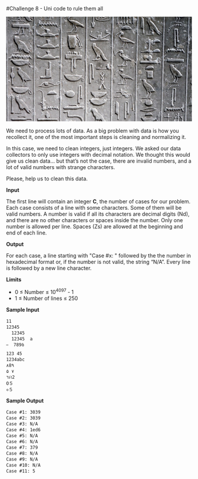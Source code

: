 #Challenge 8 - Uni code to rule them all

![hieroglyph](https://raw.githubusercontent.com/kutyel/TuentiChallenge7/master/Challenge%2008/hieroglyph.jpg)

We need to process lots of data. As a big problem with data is how you recollect it, one of the most important steps is cleaning and normalizing it.

In this case, we need to clean integers, just integers. We asked our data collectors to only use integers with decimal notation. We thought this would give us clean data… but that’s not the case, there are invalid numbers, and a lot of valid numbers with strange characters.

Please, help us to clean this data.

**Input**

The first line will contain an integer **C**, the number of cases for our problem.
Each case consists of a line with some characters. Some of them will be valid numbers. A number is valid if all its characters are decimal digits (Nd), and there are no other characters or spaces inside the number. Only one number is allowed per line. Spaces (Zs) are allowed at the beginning and end of each line.

**Output**

For each case, a line starting with "Case #x: " followed by the the number in hexadecimal format or, if the number is not valid, the string “N/A”. Every line is followed by a new line character.

**Limits**

- 0 ≤ Number ≤ 10<sup>4097</sup> - 1
- 1 ≤ Number of lines ≤ 250

**Sample Input**
```
11
12345
  12345
  12345  a
   789꧔
123 45
1234abc
٨8٩
۵ ۷
٦ମ2
O５
०５
```
**Sample Output**
```
Case #1: 3039
Case #2: 3039
Case #3: N/A
Case #4: 1ed6
Case #5: N/A
Case #6: N/A
Case #7: 379
Case #8: N/A
Case #9: N/A
Case #10: N/A
Case #11: 5
```
